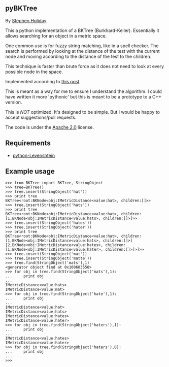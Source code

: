 ## pyBKTree ##

By [Stephen Holiday](http://stephenholiday.com)

This a python implementation of a BKTree (Burkhard-Keller).
Essentially it allows searching for an object in a metric space.

One common use is for fuzzy string matching, like in a spell checker.
The search is performed by looking at the distance of the test with the current
node and moving according to the distance of the test to the children.

This technique is faster than brute force as it does not need to look at every
possible node in the space.

Implemented according to [this post](http://blog.notdot.net/2007/4/Damn-Cool-Algorithms-Part-1-BK-Trees)

This is meant as a way for me to ensure I understand the algorithm.
I could have written it more 'pythonic' but this is meant to be a
prototype to a C++ version.

This is *NOT* optimized. It's designed to be simple. 
But I would be happy to accept suggestions/pull requests.

The code is under the [Apache 2.0](http://www.apache.org/licenses/LICENSE-2.0) license.

## Requirements ##
 - [python-Levenshtein](http://pypi.python.org/pypi/python-Levenshtein/)

## Example usage ##

    >>> from BKTree import BKTree, StringObject
    >>> tree=BKTree()
    >>> tree.insert(StringObject('hat'))
    >>> print tree
    BKTree<root:BKNode<obj:IMetricDistance<value:hat>, children:[]>>
    >>> tree.insert(StringObject('hats'))
    >>> print tree
    BKTree<root:BKNode<obj:IMetricDistance<value:hat>, children:[1,BKNode<obj:IMetricDistance<value:hats>, children:[]>]>>
    >>> tree.insert(StringObject('hates'))
    >>> tree.insert(StringObject('hater'))
    >>> print tree
    BKTree<root:BKNode<obj:IMetricDistance<value:hat>, children:[1,BKNode<obj:IMetricDistance<value:hats>, children:[]>][2,BKNode<obj:IMetricDistance<value:hates>, children:[1,BKNode<obj:IMetricDistance<value:hater>, children:[]>]>]>>
    >>> tree.insert(StringObject('mat'))
    >>> tree.insert(StringObject('matte'))
    >>> tree.find(StringObject('mats'),1)
    <generator object find at 0x100603550>
    >>> for obj in tree.find(StringObject('mats'),1):
    ...     print obj
    ... 
    IMetricDistance<value:hats>
    IMetricDistance<value:mat>
    >>> for obj in tree.find(StringObject('hate'),1):
    ...     print obj
    ... 
    IMetricDistance<value:hat>
    IMetricDistance<value:hats>
    IMetricDistance<value:hates>
    IMetricDistance<value:hater>
    >>> for obj in tree.find(StringObject('haters'),1):
    ...     print obj
    ... 
    IMetricDistance<value:hates>
    IMetricDistance<value:hater>
    >>> for obj in tree.find(StringObject('haters'),0):
    ...     print obj
    ... 
    >>>